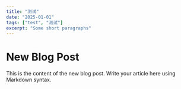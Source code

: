 ```yaml
---
title: "测试"
date: "2025-01-01"
tags: ["test", "测试"]
excerpt: "Some short paragraphs"
---
```


# New Blog Post

This is the content of the new blog post. Write your article here using Markdown syntax.
